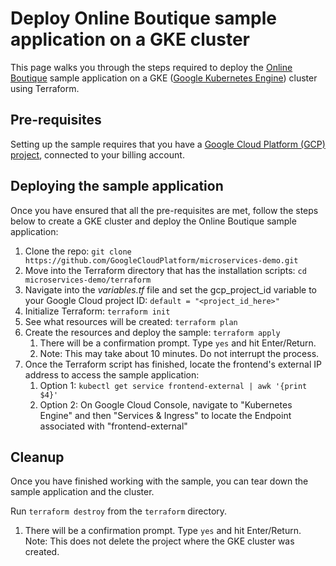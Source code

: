 # Deploy Online Boutique sample application on a GKE cluster

This page walks you through the steps required to deploy the [Online Boutique](https://github.com/GoogleCloudPlatform/microservices-demo) sample application on a GKE ([Google Kubernetes Engine](https://cloud.google.com/kubernetes-engine)) cluster using Terraform.

## Pre-requisites

Setting up the sample requires that you have a [Google Cloud Platform (GCP) project](https://cloud.google.com/resource-manager/docs/creating-managing-projects#console), connected to your billing account.

## Deploying the sample application

Once you have ensured that all the pre-requisites are met, follow the steps below to create a GKE cluster and deploy the Online Boutique sample application:

1. Clone the repo:
```git clone https://github.com/GoogleCloudPlatform/microservices-demo.git```
1. Move into the Terraform directory that has the installation scripts:
```cd microservices-demo/terraform```
1. Navigate into the *variables.tf* file and set the gcp_project_id variable to your Google Cloud project ID:
`default = "<project_id_here>"`
1. Initialize Terraform:
```terraform init```
1. See what resources will be created:
    ```terraform plan```
1. Create the resources and deploy the sample:
    ```terraform apply```
    1. There will be a confirmation prompt. Type `yes` and hit Enter/Return.
    1. Note: This may take about 10 minutes. Do not interrupt the process.
1. Once the Terraform script has finished, locate the frontend's external IP address to access the sample application:
    1. Option 1: ```kubectl get service frontend-external | awk '{print $4}'```
    1. Option 2: On Google Cloud Console, navigate to "Kubernetes Engine" and then "Services & Ingress" to locate the Endpoint associated with "frontend-external"

## Cleanup

Once you have finished working with the sample, you can tear down the sample application and the cluster. 

Run `terraform destroy` from the `terraform` directory.
1. There will be a confirmation prompt. Type `yes` and hit Enter/Return.
Note: This does not delete the project where the GKE cluster was created.